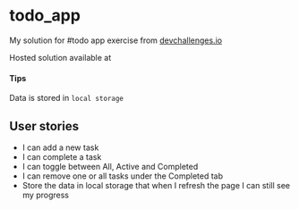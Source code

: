 # todo_app
My solution for #todo app exercise from [devchallenges.io](https://devchallenges.io/challenges/hH6PbOHBdPm6otzw2De5)

Hosted solution available at 

#### Tips
Data is stored in `local storage`

## User stories
- I can add a new task
- I can complete a task
- I can toggle between All, Active and Completed
- I can remove one or all tasks under the Completed tab
- Store the data in local storage that when I refresh the page I can still see my progress